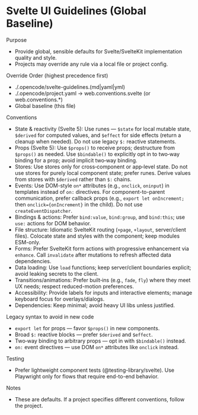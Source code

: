 # Svelte UI Guidelines (Global Baseline)

Purpose
- Provide global, sensible defaults for Svelte/SvelteKit implementation quality and style.
- Projects may override any rule via a local file or project config.

Override Order (highest precedence first)
- ./.opencode/svelte-guidelines.(md|yaml|yml)
- ./.opencode/project.yaml → web.conventions.svelte (or web.conventions.*)
- Global baseline (this file)

Conventions
- State & reactivity (Svelte 5): Use runes — `$state` for local mutable state, `$derived` for computed values, and `$effect` for side effects (return a cleanup when needed). Do not use legacy `$:` reactive statements.
- Props (Svelte 5): Use `$props()` to receive props; destructure from `$props()` as needed. Use `$bindable()` to explicitly opt in to two‑way binding for a prop; avoid implicit two‑way binding.
- Stores: Use stores only for cross‑component or app‑level state. Do not use stores for purely local component state; prefer runes. Derive values from stores with `$derived` rather than `$:` chains.
- Events: Use DOM-style `on*` attributes (e.g., `onclick`, `oninput`) in templates instead of `on:` directives. For component-to-parent communication, prefer callback props (e.g., `export let onIncrement;` then `onclick={onIncrement}` in the child). Do not use `createEventDispatcher`.
- Bindings & actions: Prefer `bind:value`, `bind:group`, and `bind:this`; use `use:` actions for DOM behavior.
- File structure: Idiomatic SvelteKit routing (`+page`, `+layout`, server/client files). Colocate state and styles with the component; keep modules ESM-only.
- Forms: Prefer SvelteKit form actions with progressive enhancement via `enhance`. Call `invalidate` after mutations to refresh affected data dependencies.
- Data loading: Use `load` functions; keep server/client boundaries explicit; avoid leaking secrets to the client.
- Transitions/animations: Prefer built‑ins (e.g., `fade`, `fly`) where they meet UX needs; respect reduced-motion preferences.
- Accessibility: Provide labels for inputs and interactive elements; manage keyboard focus for overlays/dialogs.
- Dependencies: Keep minimal; avoid heavy UI libs unless justified.

Legacy syntax to avoid in new code
- `export let` for props — favor `$props()` in new components.
- Broad `$:` reactive blocks — prefer `$derived` and `$effect`.
- Two‑way binding to arbitrary props — opt in with `$bindable()` instead.
- `on:` event directives — use DOM `on*` attributes like `onclick` instead.

Testing
- Prefer lightweight component tests (@testing-library/svelte). Use Playwright only for flows that require end-to-end behavior.

Notes
- These are defaults. If a project specifies different conventions, follow the project.
